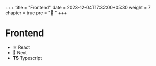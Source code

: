 +++
title = "Frontend"
date = 2023-12-04T17:32:00+05:30
weight = 7
chapter = true
pre = "🦄 "
+++

# Frontend
- ⚛️ React
- 🔼 Next
- **TS** Typescript